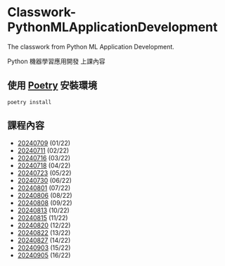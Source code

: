 # Classwork-PythonMLApplicationDevelopment

The classwork from Python ML Application Development.

Python 機器學習應用開發 上課內容

## 使用 [Poetry](https://python-poetry.org/docs/) 安裝環境

```shell
poetry install
```

## 課程內容

- [20240709](https://github.com/chesterXalan/Classwork-PythonMLApplicationDevelopment/tree/main/lesson01) (01/22)
- [20240711](https://github.com/chesterXalan/Classwork-PythonMLApplicationDevelopment/tree/main/lesson02) (02/22)
- [20240716](https://github.com/chesterXalan/Classwork-PythonMLApplicationDevelopment/tree/main/lesson03) (03/22)
- [20240718](https://github.com/chesterXalan/Classwork-PythonMLApplicationDevelopment/tree/main/lesson04) (04/22)
- [20240723](https://github.com/chesterXalan/Classwork-PythonMLApplicationDevelopment/tree/main/lesson05) (05/22)
- [20240730](https://github.com/chesterXalan/Classwork-PythonMLApplicationDevelopment/tree/main/lesson06) (06/22)
- [20240801](https://github.com/chesterXalan/Classwork-PythonMLApplicationDevelopment/tree/main/lesson07) (07/22)
- [20240806](https://github.com/chesterXalan/Classwork-PythonMLApplicationDevelopment/tree/main/lesson08) (08/22)
- [20240808](https://github.com/chesterXalan/Classwork-PythonMLApplicationDevelopment/tree/main/lesson09) (09/22)
- [20240813](https://github.com/chesterXalan/Classwork-PythonMLApplicationDevelopment/tree/main/lesson10) (10/22)
- [20240815](https://github.com/chesterXalan/Classwork-PythonMLApplicationDevelopment/tree/main/lesson11) (11/22)
- [20240820](https://github.com/chesterXalan/Classwork-PythonMLApplicationDevelopment/tree/main/lesson12) (12/22)
- [20240822](https://github.com/chesterXalan/Classwork-PythonMLApplicationDevelopment/tree/main/lesson13) (13/22)
- [20240827](https://github.com/chesterXalan/Classwork-PythonMLApplicationDevelopment/tree/main/lesson14) (14/22)
- [20240903](https://github.com/chesterXalan/Classwork-PythonMLApplicationDevelopment/tree/main/lesson15) (15/22)
- [20240905](https://github.com/chesterXalan/Classwork-PythonMLApplicationDevelopment/tree/main/lesson16) (16/22)
